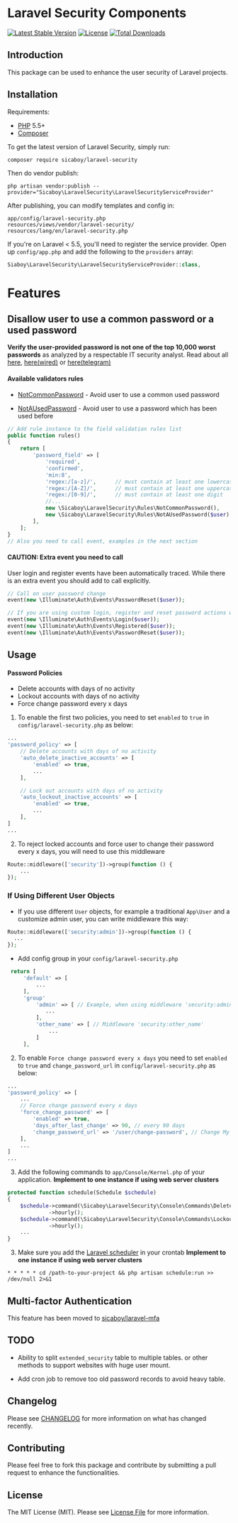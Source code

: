 # Laravel Security Components

[![Latest Stable Version](https://poser.pugx.org/sicaboy/laravel-security/v/stable.svg)](https://packagist.org/packages/sicaboy/laravel-security)
[![License](https://poser.pugx.org/sicaboy/laravel-security/license.svg)](LICENSE.md)
[![Total Downloads](https://img.shields.io/packagist/dt/sicaboy/laravel-security.svg?style=flat-square)](https://packagist.org/packages/sicaboy/laravel-security)

## Introduction

This package can be used to enhance the user security of Laravel projects.

## Installation

Requirements:
- [PHP](https://php.net) 5.5+ 
- [Composer](https://getcomposer.org)

To get the latest version of Laravel Security, simply run:

```
composer require sicaboy/laravel-security
```

Then do vendor publish:

```
php artisan vendor:publish --provider="Sicaboy\LaravelSecurity\LaravelSecurityServiceProvider"
```

After publishing, you can modify templates and config in:

```
app/config/laravel-security.php
resources/views/vendor/laravel-security/
resources/lang/en/laravel-security.php
```

If you're on Laravel < 5.5, you'll need to register the service provider. Open up `config/app.php` and add the following to the `providers` array:

```php
Siaboy\LaravelSecurity\LaravelSecurityServiceProvider::class,
```


# Features

## Disallow user to use a common password or a used password

**Verify the user-provided password is not one of the top 10,000 worst passwords** as analyzed by a respectable IT security analyst. Read about all 
[ here](https://xato.net/10-000-top-passwords-6d6380716fe0#.473dkcjfm),
[here(wired)](http://www.wired.com/2013/12/web-semantics-the-ten-thousand-worst-passwords/) or
[here(telegram)](http://www.telegraph.co.uk/technology/internet-security/10303159/Most-common-and-hackable-passwords-on-the-internet.html)


#### Available validators rules

- [NotCommonPassword](src/Rules/NotCommonPassword.php) - Avoid user to use a common used password

- [NotAUsedPassword](src/Rules/NotAUsedPassword.php) - Avoid user to use a password which has been used before

```php
// Add rule instance to the field validation rules list
public function rules()
{
    return [
        'password_field' => [
            'required',
            'confirmed',
            'min:8',
            'regex:/[a-z]/',      // must contain at least one lowercase letter
            'regex:/[A-Z]/',      // must contain at least one uppercase letter
            'regex:/[0-9]/',      // must contain at least one digit
            //...
            new \Sicaboy\LaravelSecurity\Rules\NotCommonPassword(),
            new \Sicaboy\LaravelSecurity\Rules\NotAUsedPassword($user),
        ],
    ];
}
// Also you need to call event, examples in the next section
```

#### CAUTION: Extra event you need to call 

User login and register events have been automatically traced.
While there is an extra event you should add to call explicitly. 

```php
// Call on user password change
event(new \Illuminate\Auth\Events\PasswordReset($user));

// If you are using custom login, register and reset password actions which are not the Laravel built-in ones, you will need to call event in your function accordingly.
event(new \Illuminate\Auth\Events\Login($user)); 
event(new \Illuminate\Auth\Events\Registered($user));
event(new \Illuminate\Auth\Events\PasswordReset($user)); 
```

## Usage

#### Password Policies

- Delete accounts with days of no activity
- Lockout accounts with days of no activity
- Force change password every x days

1. To enable the first two policies, you need to set `enabled` to `true` in `config/laravel-security.php` as below:

```php
...
'password_policy' => [
    // Delete accounts with days of no activity
    'auto_delete_inactive_accounts' => [
        'enabled' => true,
        ...
    ],

    // Lock out accounts with days of no activity
    'auto_lockout_inactive_accounts' => [
        'enabled' => true,
        ...
    ],
]
...
```

2. To reject locked accounts and force user to change their password every x days, you will need to use this middleware

```php
Route::middleware(['security'])->group(function () {
    ...
});
```

### If Using Different User Objects

 - If you use different `User` objects, for example a traditional `App\User` and a customize admin user, you can write middleware this way:
 
```php
Route::middleware(['security:admin'])->group(function () {
  ...
});
```

 - Add config group in your `config/laravel-security.php`
 
```php
 return [
     'default' => [
         ...
     ],
     'group' 
         'admin' => [ // Example, when using middleware 'security:admin'. Attributes not mentioned will be inherit from `default` above
            ...
         ],
         'other_name' => [ // Middleware 'security:other_name'
             ...
         ]
     ],
 ```


2. To enable `Force change password every x days` you need to set `enabled` to `true` and `change_password_url` in `config/laravel-security.php` as below:

```php
...
'password_policy' => [
    ...
    // Force change password every x days
    'force_change_password' => [
        'enabled' => true,
        'days_after_last_change' => 90, // every 90 days
        'change_password_url' => '/user/change-password', // Change My Password page URL
    ],
    ...
]
...
```

3. Add the following commands to `app/Console/Kernel.php` of your application. **Implement to one instance if using web server clusters**

```php
protected function schedule(Schedule $schedule)
{
    $schedule->command(\Sicaboy\LaravelSecurity\Console\Commands\DeleteInactiveAccounts::class)
             ->hourly();
    $schedule->command(\Sicaboy\LaravelSecurity\Console\Commands\LockoutInactiveAccounts::class)
             ->hourly();
    ...
}
```
3. Make sure you add the [Laravel scheduler](https://laravel.com/docs/7.x/scheduling#introduction) in your crontab  **Implement to one instance if using web server clusters**

```
* * * * * cd /path-to-your-project && php artisan schedule:run >> /dev/null 2>&1
```  

## Multi-factor Authentication

This feature has been moved to [sicaboy/laravel-mfa](https://github.com/sicaboy/laravel-mfa)

## TODO

- Ability to split `extended_security` table to multiple tables. or other methods to support websites with huge user mount.

- Add cron job to remove too old password records to avoid heavy table. 

## Changelog

Please see [CHANGELOG](CHANGELOG.md) for more information on what has changed recently.

## Contributing

Please feel free to fork this package and contribute by submitting a pull request to enhance the functionalities.

## License

The MIT License (MIT). Please see [License File](LICENSE.md) for more information.
